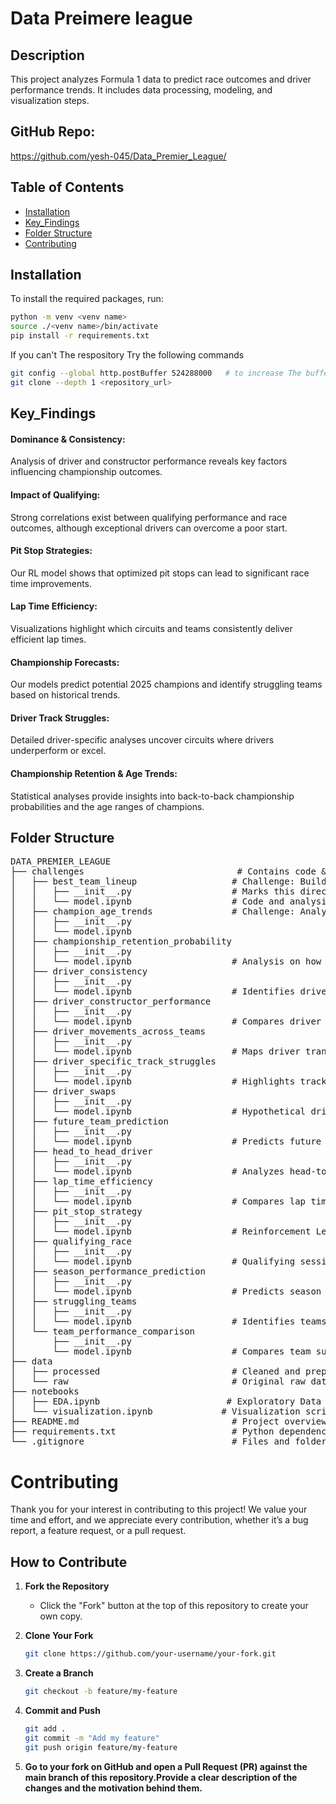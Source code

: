 # Data Preimere league

## Description
This project analyzes Formula 1 data to predict race outcomes and driver performance trends. It includes data processing, modeling, and visualization steps.
## GitHub Repo: 
   https://github.com/yesh-045/Data_Premier_League/
## Table of Contents
- [Installation](#installation)
- [Key_Findings](#Key_Findings)
- [Folder Structure](#folder-structure)
- [Contributing](#contributing)

## Installation
To install the required packages, run:
```bash
python -m venv <venv name>
source ./<venv name>/bin/activate
pip install -r requirements.txt
```
If you can't The respository Try the following commands 
```bash
git config --global http.postBuffer 524288000   # to increase The buffer size to 500 mb
git clone --depth 1 <repository_url>
```



## Key_Findings

#### Dominance & Consistency:
Analysis of driver and constructor performance reveals key factors influencing championship outcomes.
#### Impact of Qualifying:
Strong correlations exist between qualifying performance and race outcomes, although exceptional drivers can overcome a poor start.
#### Pit Stop Strategies:
Our RL model shows that optimized pit stops can lead to significant race time improvements.
#### Lap Time Efficiency:
Visualizations highlight which circuits and teams consistently deliver efficient lap times.
#### Championship Forecasts:
Our models predict potential 2025 champions and identify struggling teams based on historical trends.
#### Driver Track Struggles:
Detailed driver-specific analyses uncover circuits where drivers underperform or excel.
#### Championship Retention & Age Trends:
Statistical analyses provide insights into back-to-back championship probabilities and the age ranges of champions.



<h2>Folder Structure</h2>
<pre>
DATA_PREMIER_LEAGUE
├── challenges                             # Contains code & analysis for each problem statement
│   ├── best_team_lineup                  # Challenge: Build the best possible team lineup
│   │   ├── __init__.py                   # Marks this directory as a Python package
│   │   └── model.ipynb                   # Code and analysis for best_team_lineup
│   ├── champion_age_trends               # Challenge: Analyze championship age trends
│   │   ├── __init__.py
│   │   └── model.ipynb
│   ├── championship_retention_probability
│   │   ├── __init__.py
│   │   └── model.ipynb                   # Analysis on how often champions retain their title
│   ├── driver_consistency
│   │   ├── __init__.py
│   │   └── model.ipynb                   # Identifies drivers with consistent performance
│   ├── driver_constructor_performance
│   │   ├── __init__.py
│   │   └── model.ipynb                   # Compares driver and constructor performance
│   ├── driver_movements_across_teams
│   │   ├── __init__.py
│   │   └── model.ipynb                   # Maps driver transitions across different teams
│   ├── driver_specific_track_struggles
│   │   ├── __init__.py
│   │   └── model.ipynb                   # Highlights track-specific struggles for drivers
│   ├── driver_swaps
│   │   ├── __init__.py
│   │   └── model.ipynb                   # Hypothetical driver swaps and their impact
│   ├── future_team_prediction
│   │   ├── __init__.py
│   │   └── model.ipynb                   # Predicts future team performance or lineups
│   ├── head_to_head_driver
│   │   ├── __init__.py
│   │   └── model.ipynb                   # Analyzes head-to-head driver rivalries
│   ├── lap_time_efficiency
│   │   ├── __init__.py
│   │   └── model.ipynb                   # Compares lap times and efficiency across circuits
│   ├── pit_stop_strategy
│   │   ├── __init__.py
│   │   └── model.ipynb                   # Reinforcement Learning or analysis of pit stop strategies
│   ├── qualifying_race
│   │   ├── __init__.py
│   │   └── model.ipynb                   # Qualifying session analysis
│   ├── season_performance_prediction
│   │   ├── __init__.py
│   │   └── model.ipynb                   # Predicts season outcomes based on historical data
│   ├── struggling_teams
│   │   ├── __init__.py
│   │   └── model.ipynb                   # Identifies teams likely to underperform
│   └── team_performance_comparison
│       ├── __init__.py
│       └── model.ipynb                   # Compares team success rates and rivalries
├── data
│   ├── processed                         # Cleaned and prepared data for analysis
│   └── raw                               # Original raw data files
├── notebooks
│   ├── EDA.ipynb                        # Exploratory Data Analysis
│   └── visualization.ipynb             # Visualization scripts & plots
├── README.md                             # Project overview and instructions
├── requirements.txt                      # Python dependencies
└── .gitignore                            # Files and folders to ignore in Git
</pre>

# Contributing

Thank you for your interest in contributing to this project! We value your time and effort, and we appreciate every contribution, whether it’s a bug report, a feature request, or a pull request.

## How to Contribute

1. **Fork the Repository**  
   - Click the "Fork" button at the top of this repository to create your own copy.

2. **Clone Your Fork**  
   ```bash
   git clone https://github.com/your-username/your-fork.git
    ```
3. **Create a Branch**  
    ```bash
    git checkout -b feature/my-feature
    ```
4. **Commit and Push**  
    ```bash
    git add .
    git commit -m "Add my feature"
    git push origin feature/my-feature
    ```
5. **Go to your fork on GitHub and open a Pull Request (PR) against the main branch of this repository.Provide a clear description of the changes and the motivation behind them.**

